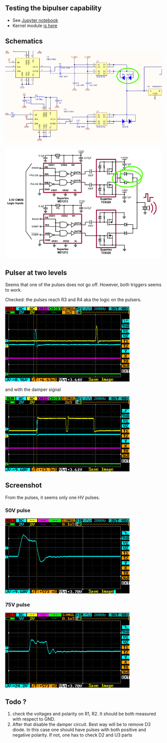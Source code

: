 ## Testing the bipulser capability

* See [Jupyter notebook](/retired/alt.tbo/20171028a/20171028-pulses.ipynb)
* Kernel module [is here](/retired/alt.tbo/20171028a/bilevel.c)

## Schematics

![](/retired/alt.tbo/20171028a/images/pulser_alt.png)

![](/retired/alt.tbo/20171028a/images/pulser_diods.png)

## Pulser at two levels

Seems that one of the pulses does not go off. However, both triggers seems to work.

Checked: the pulses reach R3 and R4 aka the logic on the pulsers.

![](/retired/alt.tbo/20171028a/images/Pulses.png)

and with the damper signal

![](/retired/alt.tbo/20171028a/images/DampPulse.png)


## Screenshot

From the pulses, it seems only one HV pulses.

### 50V pulse

![](/retired/alt.tbo/20171028a/images/Pulse50V-10xProbe.png)

### 75V pulse

![](/retired/alt.tbo/20171028a/images/Pulse75V-10xProbe.png)

## Todo ?

1. check the voltages and polarity on R1, R2. It should be both measured with respect to GND.
2. After that disable the damper circuit. Best way will be to remove D3 diode. In this case one should have pulses with both positive and negative polarity. If not, one has to check D2 and U3 parts
